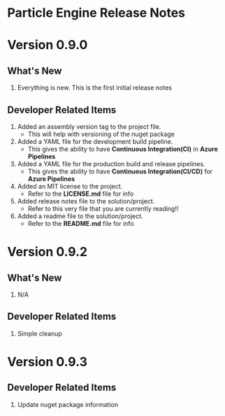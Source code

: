 # **Particle Engine Release Notes**


# **Version 0.9.0**

## **What's New**

1. Everything is new.  This is the first initial release notes


## **Developer Related Items**

1. Added an assembly version tag to the project file.
   * This will help with versioning of the nuget package
2. Added a YAML file for the development build pipeline.
   * This gives the ability to have **Continuous Integration(CI)** in **Azure Pipelines**
3. Added a YAML file for the production build and release pipelines.
   * This gives the ability to have **Continuous Integration(CI/CD)** for **Azure Pipelines**
4. Added an MIT license to the project.
   * Refer to the **LICENSE.md** file for info
5. Added release notes file to the solution/project.
   * Refer to this very file that you are currently reading!!
6. Added a readme file to the solution/project.
   * Refer to the **README.md** file for info


# **Version 0.9.2**

## **What's New**
1. N/A


## **Developer Related Items**

1. Simple cleanup


# **Version 0.9.3**

## **Developer Related Items**

1. Update nuget package information
